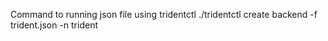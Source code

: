 Command to running json file using tridentctl
./tridentctl create backend -f trident.json -n trident
